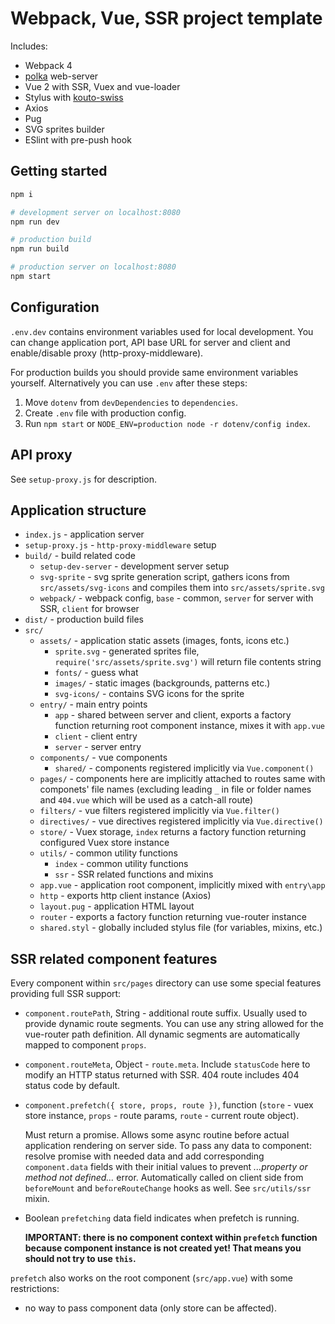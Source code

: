 # Webpack, Vue, SSR project template

Includes:

* Webpack 4
* [polka](https://github.com/lukeed/polka) web-server
* Vue 2 with SSR, Vuex and vue-loader
* Stylus with [kouto-swiss](http://kouto-swiss.io/)
* Axios
* Pug
* SVG sprites builder
* ESlint with pre-push hook

## Getting started

```bash
npm i

# development server on localhost:8080
npm run dev

# production build
npm run build

# production server on localhost:8080
npm start
```

## Configuration

`.env.dev` contains environment variables used for local development. You can change application port,
API base URL for server and client and enable/disable proxy (http-proxy-middleware).

For production builds you should provide same environment variables yourself.
Alternatively you can use `.env` after these steps:
1. Move `dotenv` from `devDependencies` to `dependencies`.
2. Create `.env` file with production config.
3. Run `npm start` or `NODE_ENV=production node -r dotenv/config index`.

## API proxy

See `setup-proxy.js` for description.

## Application structure

* `index.js` - application server
* `setup-proxy.js` - `http-proxy-middleware` setup
* `build/` - build related code
	* `setup-dev-server` - development server setup
	* `svg-sprite` - svg sprite generation script, gathers icons from `src/assets/svg-icons` and compiles them into `src/assets/sprite.svg`
	* `webpack/` - webpack config, `base` - common, `server` for server with SSR, `client` for browser
* `dist/` - production build files
* `src/`
	* `assets/` - application static assets (images, fonts, icons etc.)
		* `sprite.svg` - generated sprites file, `require('src/assets/sprite.svg')` will return file contents string
		* `fonts/` - guess what
		* `images/` - static images (backgrounds, patterns etc.)
		* `svg-icons/` - contains SVG icons for the sprite
	* `entry/` - main entry points
		* `app` - shared between server and client, exports a factory function returning root component instance, mixes it with `app.vue`
		* `client` - client entry
		* `server` - server entry
	* `components/` - vue components
		* `shared/` - components registered implicitly via `Vue.component()`
	* `pages/` - components here are implicitly attached to routes same with componets\' file names
		(excluding leading `_` in file or folder names and `404.vue` which will be used as a catch-all route)
	* `filters/` - vue filters registered implicitly via `Vue.filter()`
	* `directives/` - vue directives registered implicitly via `Vue.directive()`
	* `store/` - Vuex storage, `index` returns a factory function returning configured Vuex store instance
	* `utils/` - common utility functions
		* `index` - common utility functions
		* `ssr` - SSR related functions and mixins
	* `app.vue` - application root component, implicitly mixed with `entry\app`
	* `http` - exports http client instance (Axios)
	* `layout.pug` - application HTML layout
	* `router` - exports a factory function returning vue-router instance
	* `shared.styl` - globally included stylus file (for variables, mixins, etc.)

## SSR related component features

Every component within `src/pages` directory can use some special features providing full SSR support:

* `component.routePath`, String - additional route suffix. Usually used to provide dynamic route segments.
	You can use any string allowed for the vue-router path definition. All dynamic segments are automatically mapped
	to component `props`.
* `component.routeMeta`, Object - `route.meta`. Include `statusCode` here to modify an HTTP status returned with SSR.
	404 route includes 404 status code by default.
* `component.prefetch({ store, props, route })`, function
	(`store` - vuex store instance, `props` - route params, `route` - current route object).

	Must return a promise. Allows some async routine before actual application rendering on server side.
	To pass any data to component: resolve promise with needed data and add corresponding `component.data` fields with
	their initial values to prevent *...property or method not defined...* error.
	Automatically called on client side from `beforeMount` and `beforeRouteChange` hooks as well.
	See `src/utils/ssr` mixin.
* Boolean `prefetching` data field indicates when prefetch is running.

	**IMPORTANT: there is no component context within `prefetch` function because component instance is not created yet! That means you should not try to use `this`.**

`prefetch` also works on the root component (`src/app.vue`) with some restrictions:

* no way to pass component data (only store can be affected).
